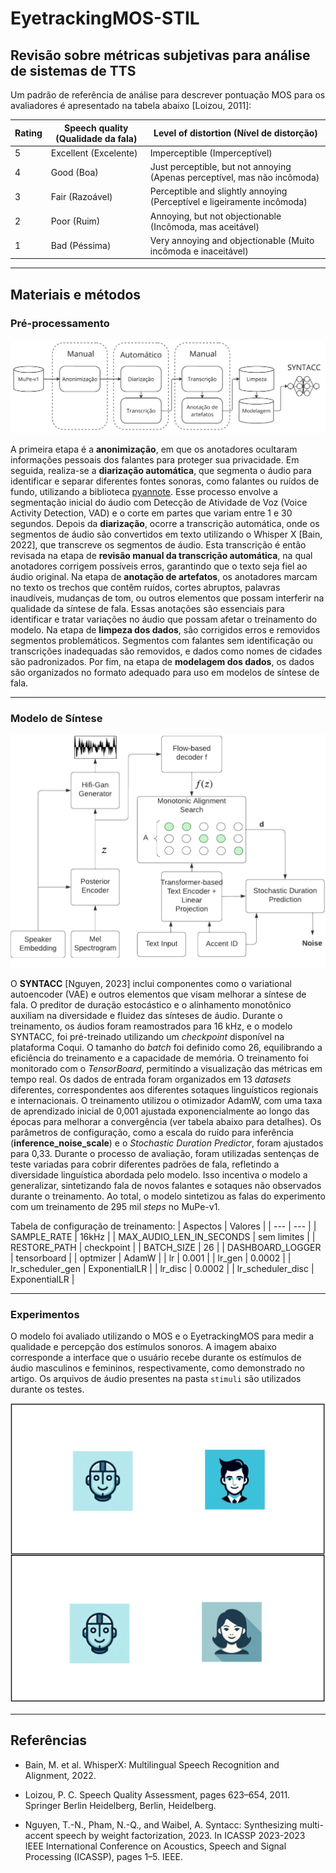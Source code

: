 # EyetrackingMOS-STIL

## Revisão sobre métricas subjetivas para análise de sistemas de TTS

Um padrão de referência de análise para descrever pontuação MOS para os avaliadores é apresentado na tabela abaixo [Loizou, 2011]:

| **Rating** | **Speech quality** (Qualidade da fala) | **Level of distortion** (Nível de distorção)           |
|------------|----------------------------------------|-------------------------------------------------------|
| 5          | Excellent (Excelente)                  | Imperceptible (Imperceptível)                         |
| 4          | Good (Boa)                             | Just perceptible, but not annoying (Apenas perceptível, mas não incômoda) |
| 3          | Fair (Razoável)                        | Perceptible and slightly annoying (Perceptível e ligeiramente incômoda) |
| 2          | Poor (Ruim)                            | Annoying, but not objectionable (Incômoda, mas aceitável) |
| 1          | Bad (Péssima)                          | Very annoying and objectionable (Muito incômoda e inaceitável) |
---

## Materiais e métodos
### Pré-processamento

![Fluxo da preprocessamento](Figs/Fig-fluxo_prepross.png)

A primeira etapa é a **anonimização**, em que os anotadores ocultaram informações pessoais dos falantes para proteger sua privacidade. Em seguida, realiza-se a **diarização automática**, que segmenta o áudio para identificar e separar diferentes fontes sonoras, como falantes ou ruídos de fundo, utilizando a biblioteca [pyannote](https://github.com/pyannote/pyannote-audio). Esse processo envolve a segmentação inicial do áudio com Detecção de Atividade de Voz (Voice Activity Detection, VAD) e o corte em partes que variam entre 1 e 30 segundos. Depois da **diarização**, ocorre a transcrição automática, onde os segmentos de áudio são convertidos em texto utilizando o Whisper X [Bain, 2022], que transcreve os segmentos de áudio. Esta transcrição é então revisada na etapa de **revisão manual da transcrição automática**, na qual anotadores corrigem possíveis erros, garantindo que o texto seja fiel ao áudio original. Na etapa de **anotação de artefatos**, os anotadores marcam no texto os trechos que contêm ruídos, cortes abruptos, palavras inaudíveis, mudanças de tom, ou outros elementos que possam interferir na qualidade da síntese de fala. Essas anotações são essenciais para identificar e tratar variações no áudio que possam afetar o treinamento do modelo. Na etapa de **limpeza dos dados**, são corrigidos erros e removidos segmentos problemáticos. Segmentos com falantes sem identificação ou transcrições inadequadas são removidos, e dados como nomes de cidades são padronizados. Por fim, na etapa de **modelagem dos dados**, os dados são organizados no formato adequado para uso em modelos de síntese de fala.

---

### Modelo de Síntese

![SYNTACC train architecture](Figs/Fig-SYNTACC-tts.png)

O **SYNTACC** [Nguyen, 2023] inclui componentes como o variational autoencoder (VAE) e outros elementos que visam melhorar a síntese de fala. O preditor de duração estocástico e o alinhamento monotônico auxiliam na diversidade e fluidez das sínteses de áudio. Durante o treinamento, os áudios foram reamostrados para 16 kHz, e o modelo SYNTACC, foi pré-treinado utilizando um _checkpoint_ disponível na plataforma Coqui. O tamanho do _batch_ foi definido como 26, equilibrando a eficiência do treinamento e a capacidade de memória. O treinamento foi monitorado com o _TensorBoard_, permitindo a visualização das métricas em tempo real. Os dados de entrada foram organizados em 13 _datasets_ diferentes, correspondentes aos diferentes sotaques linguísticos regionais e internacionais. O treinamento utilizou o otimizador AdamW, com uma taxa de aprendizado inicial de 0,001 ajustada exponencialmente ao longo das épocas para melhorar a convergência (ver tabela abaixo para detalhes). Os parâmetros de configuração, como a escala do ruído para inferência (**inference_noise_scale**) e o _Stochastic Duration Predictor_, foram ajustados para 0,33. Durante o processo de avaliação, foram utilizadas sentenças de teste variadas para cobrir diferentes padrões de fala, refletindo a diversidade linguística abordada pelo modelo. Isso incentiva o modelo a generalizar, sintetizando fala de novos falantes e sotaques não observados durante o treinamento. Ao total, o modelo sintetizou as falas do experimento com um treinamento de 295 mil _steps_ no MuPe-v1.

Tabela de configuração de treinamento:
| Aspectos | Valores |
| --- | --- |
| SAMPLE_RATE | 16kHz |
| MAX_AUDIO_LEN_IN_SECONDS | sem limites |
| RESTORE_PATH | checkpoint |
| BATCH_SIZE | 26 |
| DASHBOARD_LOGGER | tensorboard |
| optmizer | AdamW |
| lr | 0.001 |
| lr_gen | 0.0002 |
| lr_scheduler_gen | ExponentialLR |
| lr_disc | 0.0002 |
| lr_scheduler_disc | ExponentialLR |

---

### Experimentos

O modelo foi avaliado utilizando o MOS e o EyetrackingMOS para medir a qualidade e percepção dos estímulos sonoros. A imagem abaixo corresponde a interface que o usuário recebe durante os estímulos de áudio masculinos e femininos, respectivamente, como demonstrado no artigo. Os arquivos de áudio presentes na pasta `stimuli` são utilizados durante os testes.

![Interface do Estímulo](Figs/Fig-interface_estimulo.png)

---

## Referências

- Bain, M. et al. WhisperX: Multilingual Speech Recognition and Alignment, 2022.

- Loizou, P. C. Speech Quality Assessment, pages 623–654, 2011. Springer Berlin Heidelberg, Berlin, Heidelberg.

- Nguyen, T.-N., Pham, N.-Q., and Waibel, A. Syntacc: Synthesizing multi-accent speech by weight factorization, 2023. In ICASSP 2023-2023 IEEE International Conference on Acoustics, Speech and Signal Processing (ICASSP), pages 1–5. IEEE.
